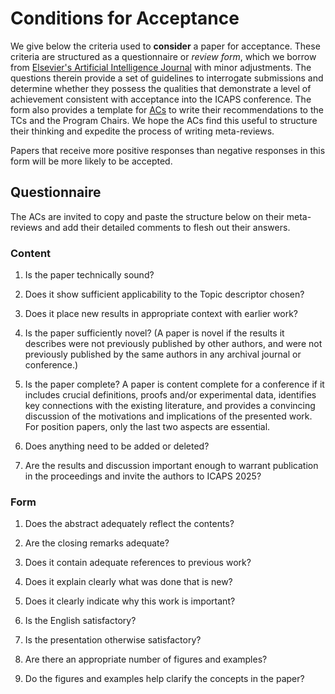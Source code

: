 # Conditions for Acceptance

We give below the criteria used to **consider** a paper for acceptance. These criteria are 
structured as a questionnaire or *review form*, which
we borrow from [Elsevier's Artificial Intelligence Journal](https://aij.ijcai.org/reviewing-form/) with minor adjustments. The
questions therein provide a set of guidelines to interrogate submissions and determine whether
they possess the qualities that demonstrate a level
of achievement consistent with acceptance into the ICAPS conference. The form also provides a 
template for [ACs](/organization/roles_and_guidelines) to write their recommendations to the TCs and the Program Chairs. We hope 
the ACs find this useful to structure their thinking and expedite the process of writing meta-reviews.

Papers that receive more positive responses than negative responses in this form will be more likely to be accepted. 

## Questionnaire

The ACs are invited to copy and paste the structure below on their meta-reviews and add their 
detailed comments to flesh out their answers.

### Content

1. Is the paper technically sound?

2. Does it show sufficient applicability to the Topic descriptor chosen?

3. Does it place new results in appropriate context with earlier work?

4. Is the paper sufficiently novel? (A paper is novel if the results it describes were not previously published by 
other authors, and were not previously published by the same authors in any archival journal or conference.)

5. Is the paper complete? A paper is content complete for a conference if it includes crucial definitions, proofs and/or experimental data, 
identifies key connections with the existing literature, and provides a convincing discussion of the motivations 
and implications of the presented work. For position papers, only the last two aspects are essential.

6. Does anything need to be added or deleted?

7. Are the results and discussion important enough to warrant publication in the proceedings and invite the authors to ICAPS 2025?

### Form

1. Does the abstract adequately reflect the contents?

2. Are the closing remarks adequate?

3. Does it contain adequate references to previous work?

4. Does it explain clearly what was done that is new?

5. Does it clearly indicate why this work is important?

6. Is the English satisfactory?

7. Is the presentation otherwise satisfactory?

8. Are there an appropriate number of figures and examples?

9. Do the figures and examples help clarify the concepts in the paper?
